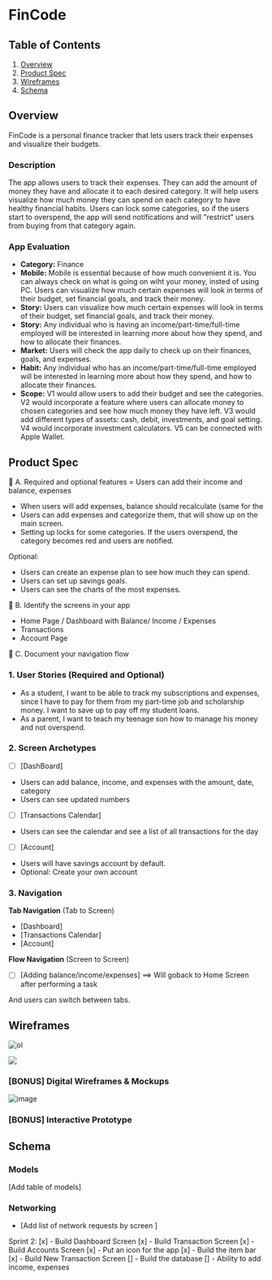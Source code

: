 # FinCode

## Table of Contents

1. [Overview](#Overview)
2. [Product Spec](#Product-Spec)
3. [Wireframes](#Wireframes)
4. [Schema](#Schema)

## Overview

FinCode is a personal finance tracker that lets users track their expenses and visualize their budgets.

### Description

The app allows users to track their expenses. They can add the amount of money they have and allocate it to each desired category. It will help users visualize how much money they can spend on each category to have healthy financial habits. Users can lock some categories, so if the users start to overspend, the app will send notifications and will "restrict" users from buying from that category again. 

### App Evaluation

- **Category:** Finance
- **Mobile:**  Mobile is essential because of how much convenient it is. You can always check on what is going on wiht your money, insted of using PC. Users can visualize how much certain expenses will look in terms of their budget, set financial goals, and track their money. 
- **Story:**  Users can visualize how much certain expenses will look in terms of their budget, set financial goals, and track their money.
- **Story:** Any individual who is having an income/part-time/full-time employed will be interested in learning more about how they spend, and how to allocate their finances. 
- **Market:** Users will check the app daily to check up on their finances, goals, and expenses. 
- **Habit:** Any individual who has an income/part-time/full-time employed will be interested in learning more about how they spend, and how to allocate their finances. 
- **Scope:** V1 would allow users to add their budget and see the categories. V2 would incorporate a feature where users can allocate money to chosen categories and see how much money they have left. V3 would add different types of assets: cash, debit, investments, and goal setting. V4 would incorporate investment calculators. V5 can be connected with Apple Wallet.

## Product Spec
🎯 A. Required and optional features
= Users can add their income and balance, expenses
- When users will add expenses, balance should recalculate (same for the 
- Users can add expenses and categorize them, that will show up on the main screen.
- Setting up locks for some categories. If the users overspend, the category becomes red and users are notified.
  
Optional:
- Users can create an expense plan to see how much they can spend.
- Users can set up savings goals.
- Users can see the charts of the most expenses. 

🎯 B. Identify the screens in your app
- Home Page / Dashboard with Balance/ Income / Expenses
- Transactions
- Account Page

🎯 C. Document your navigation flow

### 1. User Stories (Required and Optional)

* As a student, I want to be able to track my subscriptions and expenses, since I have to pay for them from my part-time job and scholarship money. I want to save up to pay off my student loans.
* As a parent, I want to teach my teenage son how to manage his money and not overspend. 

### 2. Screen Archetypes

- [ ] [DashBoard]
* Users can add balance, income, and expenses with the amount, date, category
* Users can see updated numbers

- [ ] [Transactions Calendar]
* Users can see the calendar and see a list of all transactions for the day

- [ ] [Account]
* Users will have savings account by default.
* Optional: Create your own account

### 3. Navigation


**Tab Navigation** (Tab to Screen)

* [Dashboard]
* [Transactions Calendar]
* [Account]

**Flow Navigation** (Screen to Screen)

- [ ] [Adding balance/income/expenses]
  ==> Will goback to Home Screen after performing a task

And users can switch between tabs.

## Wireframes

![ol](https://github.com/bktfuture/Capstone-Project/assets/86029622/efc94512-709e-4dc8-bcd6-3a6f3d067424)


 <a href="https://www.loom.com/share/5fbe7fee861947828572f98f2b6a2619">
      <img style="max-width:300px;" src="https://cdn.loom.com/sessions/thumbnails/5fbe7fee861947828572f98f2b6a2619-with-play.gif">
    </a>
 



### [BONUS] Digital Wireframes & Mockups
![image](https://github.com/bktfuture/Capstone-Project/assets/86029622/b69672ee-9a9d-4aa4-a4c8-2f4ff83789c7)


### [BONUS] Interactive Prototype

## Schema 



### Models

[Add table of models]

### Networking

- [Add list of network requests by screen ]

Sprint 2:
[x] - Build Dashboard Screen
[x] - Build Transaction Screen
[x] -  Build Accounts Screen
[x] - Put an icon for the app
[x] - Build the item bar
[x] - Build New Transaction Screen
[] - Build the database
[] - Ability to add income, expenses
